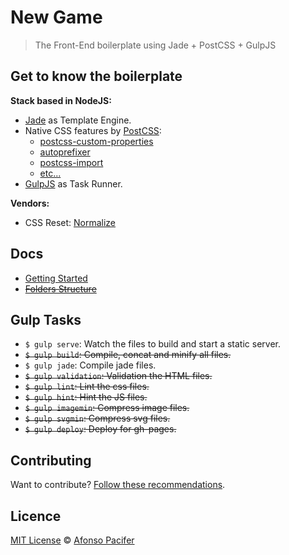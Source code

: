 # New Game
> The Front-End boilerplate using Jade + PostCSS + GulpJS

## Get to know the boilerplate

**Stack based in NodeJS:**

- [Jade](http://jade-lang.com/) as Template Engine.
- Native CSS features by [PostCSS](https://github.com/postcss/postcss):
  - [postcss-custom-properties](https://github.com/postcss/postcss-custom-properties)
  - [autoprefixer](https://github.com/postcss/autoprefixer)
  - [postcss-import](https://github.com/postcss/postcss-import)
  - [etc...](http://cssnext.io/features/)
- [GulpJS](http://gulpjs.com/) as Task Runner.

**Vendors:**

- CSS Reset: [Normalize](https://necolas.github.io/normalize.css/)

## Docs

- [Getting Started](docs/getting-started.md)
- <s>[Folders Structure](docs/folders-structure.md)</s>

## Gulp Tasks

- `$ gulp serve`: Watch the files to build and start a static server.
- <s>`$ gulp build`: Compile, concat and minify all files.</s>
- `$ gulp jade`: Compile jade files.
- <s>`$ gulp validation`: Validation the HTML files.</s>
- <s>`$ gulp lint`: Lint the css files.</s>
- <s>`$ gulp hint`: Hint the JS files.</s>
- <s>`$ gulp imagemin`: Compress image files.</s>
- <s>`$ gulp svgmin`: Compress svg files.</s>
- <s>`$ gulp deploy`: Deploy for gh-pages.</s>

## Contributing

Want to contribute? [Follow these recommendations](https://github.com/afonsopacifer/new-game/blob/master/CONTRIBUTING.md).

## Licence

[MIT License](https://github.com/afonsopacifer/new-game/blob/master/LICENSE.md) © [Afonso Pacifer](http://afonsopacifer.com/)
